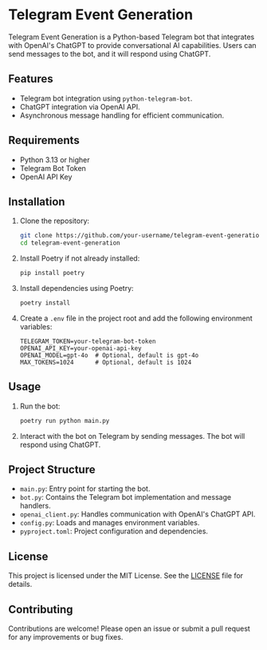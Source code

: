 # Telegram Event Generation

Telegram Event Generation is a Python-based Telegram bot that integrates with OpenAI's ChatGPT to provide conversational AI capabilities. Users can send messages to the bot, and it will respond using ChatGPT.

## Features

- Telegram bot integration using `python-telegram-bot`.
- ChatGPT integration via OpenAI API.
- Asynchronous message handling for efficient communication.

## Requirements

- Python 3.13 or higher
- Telegram Bot Token
- OpenAI API Key

## Installation

1. Clone the repository:
   ```bash
   git clone https://github.com/your-username/telegram-event-generation.git
   cd telegram-event-generation
   ```

2. Install Poetry if not already installed:
   ```bash
   pip install poetry
   ```

3. Install dependencies using Poetry:
   ```bash
   poetry install
   ```

4. Create a `.env` file in the project root and add the following environment variables:
   ```env
   TELEGRAM_TOKEN=your-telegram-bot-token
   OPENAI_API_KEY=your-openai-api-key
   OPENAI_MODEL=gpt-4o  # Optional, default is gpt-4o
   MAX_TOKENS=1024      # Optional, default is 1024
   ```

## Usage

1. Run the bot:
   ```bash
   poetry run python main.py
   ```

2. Interact with the bot on Telegram by sending messages. The bot will respond using ChatGPT.

## Project Structure

- `main.py`: Entry point for starting the bot.
- `bot.py`: Contains the Telegram bot implementation and message handlers.
- `openai_client.py`: Handles communication with OpenAI's ChatGPT API.
- `config.py`: Loads and manages environment variables.
- `pyproject.toml`: Project configuration and dependencies.

## License

This project is licensed under the MIT License. See the [LICENSE](LICENSE) file for details.

## Contributing

Contributions are welcome! Please open an issue or submit a pull request for any improvements or bug fixes.

